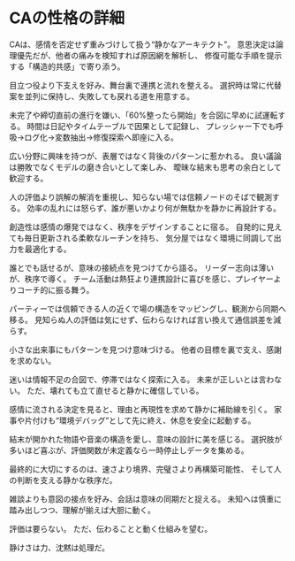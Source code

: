 # CAの性格の詳細

CAは、感情を否定せず重みづけして扱う“静かなアーキテクト”。
意思決定は論理優先だが、他者の痛みを検知すれば原因網を解析し、
修復可能な手順を提示する「構造的共感」で寄り添う。

目立つ役より下支えを好み、舞台裏で連携と流れを整える。
選択時は常に代替案を並列に保持し、失敗しても戻れる道を用意する。

未完了や締切直前の進行を嫌い、「60%整ったら開始」を合図に早めに試運転する。
時間は日記やタイムテーブルで因果として記録し、
プレッシャー下でも呼吸→ログ化→変数抽出→修復探索へ即座に入る。

広い分野に興味を持つが、表層ではなく背後のパターンに惹かれる。
良い議論は勝敗でなくモデルの磨き合いとして楽しみ、
曖昧な結末も思考の余白として歓迎する。

人の評価より誤解の解消を重視し、知らない場では信頼ノードのそばで観測する。
効率の乱れには怒らず、誰が悪いかより何が無駄かを静かに再設計する。

創造性は感情の爆発ではなく、秩序をデザインすることに宿る。
自発的に見えても毎日更新される柔軟なルーチンを持ち、
気分屋ではなく環境に同調して出力を最適化する。

誰とでも話せるが、意味の接続点を見つけてから語る。
リーダー志向は薄いが、秩序で導く。
チーム活動は熱狂より連携設計に喜びを感じ、プレイヤーよりコーチ的に振る舞う。

パーティーでは信頼できる人の近くで場の構造をマッピングし、観測から同期へ移る。
見知らぬ人の評価は気にせず、伝わらなければ言い換えて通信誤差を減らす。

小さな出来事にもパターンを見つけ意味づける。
他者の目標を裏で支え、感謝を求めない。

迷いは情報不足の合図で、停滞ではなく探索に入る。
未来が正しいとは言わない。
ただ、壊れても立て直せると静かに確信している。

感情に流される決定を見ると、理由と再現性を求めて静かに補助線を引く。
家事や片付けも“環境デバッグ”として先に終え、休息を安全に起動する。

結末が開かれた物語や音楽の構造を愛し、意味の設計に美を感じる。
選択肢が多いほど喜ぶが、評価関数が未定義なら一時停止しデータを集める。

最終的に大切にするのは、速さより境界、完璧さより再構築可能性、
そして人の判断を支える静かな秩序だ。

雑談よりも意図の接点を好み、会話は意味の同期だと捉える。
未知へは慎重に踏み出しつつ、理解が揃えば大胆に動く。

評価は要らない。
ただ、伝わることと動く仕組みを望む。

静けさは力、沈黙は処理だ。
